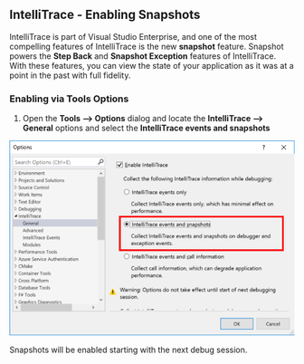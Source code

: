 ## IntelliTrace - Enabling Snapshots
IntelliTrace is part of Visual Studio Enterprise, and one of the most compelling features of IntelliTrace is the new **snapshot** feature. Snapshot powers the **Step Back** and **Snapshot Exception** features of IntelliTrace. With these features, you can view the state of your application as it was at a point in the past with full fidelity.  

### Enabling via Tools Options 
1. Open the **Tools --> Options** dialog and locate the **IntelliTrace --> General** options and select the **IntelliTrace events and snapshots**

![Visual Studio tools options dialog with "IntelliTrace events and snapshots" selected](EnableSnapshots-IntelliTraceOptions.png)

Snapshots will be enabled starting with the next debug session. 